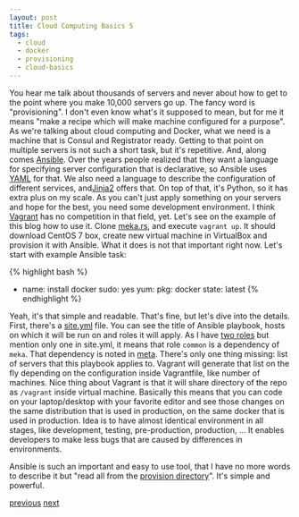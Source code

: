 ```yaml
---
layout: post
title: Cloud Computing Basics 5
tags:
  - cloud
  - docker
  - provisioning
  - cloud-basics
---
```


You hear me talk about thousands of servers and never about how to get to the
point where you make 10,000 servers go up. The fancy word is "provisioning". I
don't even know what's it supposed to mean, but for me it means "make a recipe
which will make machine configured for a purpose". As we're talking about cloud
computing and Docker, what we need is a machine that is Consul and Registrator
ready. Getting to that point on multiple servers is not such a short task, but
it's repetitive. And, along comes [Ansible](http://www.ansible.com/home). Over
the years people realized that they want a language for specifying server
configuration that is declarative, so Ansible uses [YAML](http://www.yaml.org/)
for that. We also need a language to describe the configuration of different
services, and[Jinja2](http://jinja.pocoo.org/docs/dev/) offers that. On top of
that, it's Python, so it has extra plus on my scale. As you can't just apply
something on your servers and hope for the best, you need some development
environment. I think [Vagrant](https://www.vagrantup.com/) has no competition
in that field, yet. Let's see on the example of this blog how to use it. Clone
[meka.rs](https://github.com/mekanix/meka.rs), and execute `vagrant up`. It
should download CentOS 7 box, create new virtual machine in VirtualBox and
provision it with Ansible. What it does is not that important right now. Let's
start with example Ansible task:

{% highlight bash %}
- name: install docker
  sudo: yes
  yum:
    pkg: docker
    state: latest
{% endhighlight %}

Yeah, it's that simple and readable. That's fine, but let's dive into the
details. First, there's a
[site.yml](https://github.com/mekanix/meka.rs/blob/master/provision/site.yml)
file. You can see the title of Ansible playbook, hosts on which it will be run
on and roles it will apply. As I have [two roles](https://github.com/mekanix/meka.rs/tree/master/provision/roles)
but mention only one in site.yml, it means that role `common` is a dependency
of `meka`. That dependency is noted in
[meta](https://github.com/mekanix/meka.rs/blob/master/provision/roles/meka/meta/main.yml).
There's only one thing missing: list of servers that this playbook applies to.
Vagrant will generate that list on the fly depending on the configuration inside
Vagrantfile, like number of machines. Nice thing about Vagrant is that it will
share directory of the repo as `/vagrant` inside virtual machine. Basically this
means that you can code on your laptop/desktop with your favorite editor and see
those changes on the same distribution that is used in production, on the same
docker that is used in production. Idea is to have almost identical environment
in all stages, like development, testing, pre-production, production, ... It
enables developers to make less bugs that are caused by differences in
environments.

Ansible is such an important and easy to use tool, that I have no more words to
describe it but "read all from the
[provision directory](https://github.com/mekanix/meka.rs/tree/master/provision)".
It's simple and powerful.

[previous](/blog/2014/11/16/cloud-computing-basics-4)
[next](/blog/2014/11/20/cloud-computing-basics-6)
